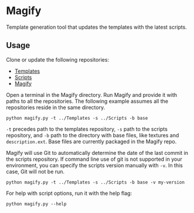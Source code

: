 # Magify

Template generation tool that updates the templates with the latest scripts.

## Usage

Clone or update the following repositories:
- [Templates](https://github.com/PXG-Arma/Templates)
- [Scripts](https://github.com/PXG-Arma/Scripts)
- [Magify](https://github.com/PXG-Arma/Magify)

Open a terminal in the Magify directory. Run Magify and provide it with paths to all the repositories. The following example assumes all the repositories reside in the same directory.
```console
python magify.py -t ../Templates -s ../Scripts -b base

```

`-t` precedes path to the templates repository, `-s` path to the scripts repository, and `-b` path to the directory with base files, like textures and `description.ext`. Base files are currently packaged in the Magify repo.

Magify will use Git to automatically determine the date of the last commit in the scripts repository. If command line use of git is not supported in your environment, you can specify the scripts version manually with `-v`. In this case, Git will not be run.
```console
python magify.py -t ../Templates -s ../Scripts -b base -v my-version
```

For help with script options, run it with the help flag:
```console
python magify.py --help
```
